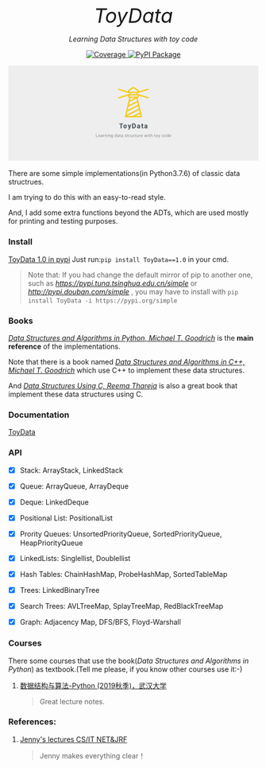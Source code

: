 
<p align="center" style="font-size:40px; margin:0px 10px 0px 10px">
    <em>ToyData</em>
</p>
<p align="center">
    <em>Learning Data Structures with toy code</em>
</p>

<p align="center">
<a href="https://codecov.io/gh/shenxiangzhuang/toydata" target="_blank">
    <img src="https://codecov.io/gh/shenxiangzhuang/toydata/branch/master/graph/badge.svg" alt="Coverage">
</a>
<a href="https://pypi.org/project/toydata" target="_blank">
    <img src="https://badge.fury.io/py/toydata.svg" alt="PyPI Package">
</a>
</p>


![](https://github.com/shenxiangzhuang/toydata/raw/master/toydata.png)


There are some simple implementations(in Python3.7.6) of classic data structrues.

I am trying to do this with an easy-to-read style.

And, I add some extra functions beyond the ADTs, which are used mostly for printing and testing purposes.

### Install
[ToyData 1.0 in pypi](https://pypi.org/project/toydata/1.0/)
Just run:`pip install ToyData==1.0` in your cmd.

>Note that: If you had change the default mirror of pip to another one,
>such as *https://pypi.tuna.tsinghua.edu.cn/simple* or *http://pypi.douban.com/simple* , you may have to install with `pip install ToyData -i https://pypi.org/simple`


### Books

[*Data Structures and Algorithms in Python, Michael T. Goodrich*](https://www.amazon.com/Structures-Algorithms-Python-Michael-Goodrich/dp/1118290275/ref=sr_1_4?qid=1580122939&refinements=p_27%3AMichael+T.+Goodrich&s=books&sr=1-4&text=Michael+T.+Goodrich)
is the **main reference** of the implementations.

Note that there is a book named [*Data Structures and Algorithms in C++, Michael T. Goodrich*](https://www.amazon.com/Data-Structures-Algorithms-Michael-Goodrich/dp/0470383275/ref=sr_1_2?qid=1580122957&refinements=p_27%3AMichael+T.+Goodrich&s=books&sr=1-2&text=Michael+T.+Goodrich) which use C++ to implement these data structures.

And [*Data Structures Using C, Reema Thareja*](https://www.amazon.in/Data-Structures-Using-Reema-Thareja/dp/0198099304/ref=sr_1_1?qid=1580122713&refinements=p_27%3AReema+Thareja&s=books&sr=1-1) is also a great book that implement these data structures using C.



### Documentation
[ToyData](http://datahonor.com/toydata/)


### API

- [x] Stack: ArrayStack, LinkedStack
- [x] Queue: ArrayQueue, ArrayDeque
- [x] Deque: LinkedDeque
- [x] Positional List: PositionalList
- [x] Prority Queues: UnsortedPriorityQueue, SortedPriorityQueue, HeapPriorityQueue
- [x] LinkedLists: Singlellist, Doublellist
- [x] Hash Tables: ChainHashMap, ProbeHashMap, SortedTableMap
- [x] Trees: LinkedBinaryTree
- [x] Search Trees: AVLTreeMap, SplayTreeMap, RedBlackTreeMap
- [x] Graph: Adjacency Map, DFS/BFS, Floyd-Warshall



### Courses
There some courses that use the book(*Data Structures and Algorithms in Python*) as textbook.(Tell me please, if you know other courses use it:-)

1. [数据结构与算法-Python (2019秋季)，武汉大学](http://xpzhang.me/)
   >Great lecture notes.


### References:

1. [Jenny's lectures CS/IT NET&JRF](https://www.youtube.com/channel/UCM-yUTYGmrNvKOCcAl21g3w/playlists)
   >Jenny makes everything clear！
